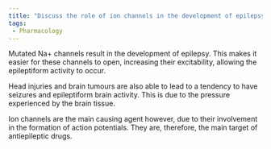 ```yaml
---
title: "Discuss the role of ion channels in the development of epilepsy."
tags:
 - Pharmacology
---
```

Mutated Na+ channels result in the development of epilepsy. This makes it easier for these channels to open, increasing their excitability, allowing the epileptiform activity to occur. 

Head injuries and brain tumours are also able to lead to a tendency to have seizures and epileptiform brain activity. This is due to the pressure experienced by the brain tissue. 

Ion channels are the main causing agent however, due to their involvement in the formation of action potentials. They are, therefore, the main target of antiepileptic drugs. 

